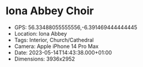 # Iona Abbey Choir

- GPS: 56.33488055555556,-6.391469444444445
- Location: Iona Abbey
- Tags: Interior, Church/Cathedral
- Camera: Apple iPhone 14 Pro Max
- Date: 2023-05-14T14:43:38.000+01:00
- Dimensions: 3936x2952
